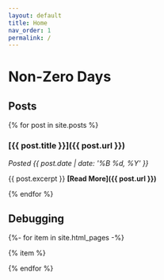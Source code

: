 ```yaml
---
layout: default
title: Home
nav_order: 1
permalink: /
---
```


# Non-Zero Days

## Posts

{% for post in site.posts %}
### [{{ post.title }}]({{ post.url }})

*Posted {{ post.date | date: '%B %d, %Y' }}*

{{ post.excerpt }} **[Read More]({{ post.url }})**

{% endfor %}

## Debugging

{%- for item in site.html_pages -%}

{% item %}

{% endfor %}
